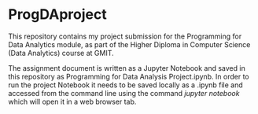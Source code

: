 # ProgDAproject

This repository contains my project submission for the Programming for Data Analytics module, as part of the Higher Diploma in Computer Science (Data Analytics) course at GMIT.

The assignment document is written as a Jupyter Notebook and saved in this repository as Programming for Data Analysis Project.ipynb. In order to run the project Notebook it needs to be saved locally as a .ipynb file and accessed from the command line using the command *jupyter notebook* which will open it in a web browser tab.
